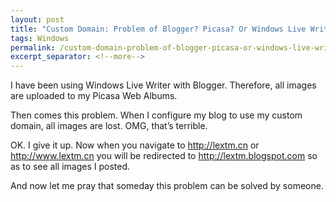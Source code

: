 ```yaml
---
layout: post
title: "Custom Domain: Problem of Blogger? Picasa? Or Windows Live Writer?"
tags: Windows
permalink: /custom-domain-problem-of-blogger-picasa-or-windows-live-writer-36b21acfaf01
excerpt_separator: <!--more-->
---
```

I have been using Windows Live Writer with Blogger. Therefore, all images are uploaded to my Picasa Web Albums.

Then comes this problem. When I configure my blog to use my custom domain, all images are lost. OMG, that’s terrible.

OK. I give it up. Now when you navigate to http://lextm.cn or http://www.lextm.cn you will be redirected to http://lextm.blogspot.com so as to see all images I posted.

And now let me pray that someday this problem can be solved by someone.
<!--more-->
